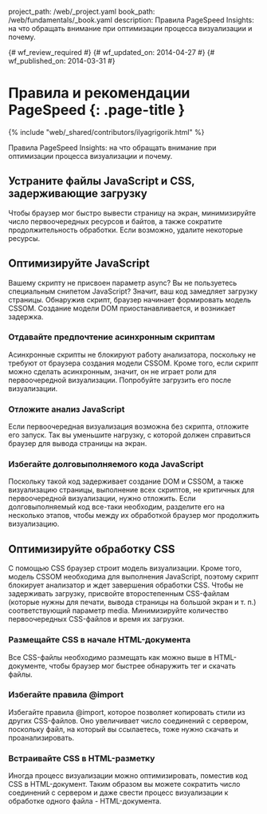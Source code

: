 project_path: /web/_project.yaml
book_path: /web/fundamentals/_book.yaml
description: Правила PageSpeed Insights: на что обращать внимание при оптимизации процесса визуализации и почему.

{# wf_review_required #}
{# wf_updated_on: 2014-04-27 #}
{# wf_published_on: 2014-03-31 #}

# Правила и рекомендации PageSpeed {: .page-title }

{% include "web/_shared/contributors/ilyagrigorik.html" %}


Правила PageSpeed Insights: на что обращать внимание при оптимизации процесса визуализации и почему.

## Устраните файлы JavaScript и CSS, задерживающие загрузку

Чтобы браузер мог быстро вывести страницу на экран, минимизируйте число первоочередных ресурсов и байтов, а также сократите продолжительность обработки. Если возможно, удалите некоторые ресурсы.

## Оптимизируйте JavaScript

Вашему скрипту не присвоен параметр async? Вы не пользуетесь специальным снипетом JavaScript? Значит, ваш код замедляет загрузку страницы. Обнаружив скрипт, браузер начинает формировать модель CSSOM. Создание модели DOM приостанавливается, и возникает задержка.

### **Отдавайте предпочтение асинхронным скриптам**

Асинхронные скрипты не блокируют работу анализатора, поскольку не требуют от браузера создания модели CSSOM. Кроме того, если скрипт можно сделать асинхронным, значит, он не играет роли для первоочередной визуализации. Попробуйте загрузить его после визуализации.

### **Отложите анализ JavaScript**

Если первоочередная визуализация возможна без скрипта, отложите его запуск. Так вы уменьшите нагрузку, с которой должен справиться браузер для вывода страницы на экран.

### **Избегайте долговыполняемого кода JavaScript**

Поскольку такой код задерживает создание DOM и CSSOM, а также визуализацию страницы, выполнение всех скриптов, не критичных для первоочередной визуализации, нужно отложить. Если долговыполняемый код все-таки необходим, разделите его на несколько этапов, чтобы между их обработкой браузер мог продолжить визуализацию.

## Оптимизируйте обработку CSS

С помощью CSS браузер строит модель визуализации. Кроме того, модель CSSOM необходима для выполнения JavaScript, поэтому скрипт блокирует анализатор и ждет завершения обработки CSS. Чтобы не задерживать загрузку, присвойте второстепенным CSS-файлам (которые нужны для печати, вывода страницы на большой экран и т. п.) соответствующий параметр media. Минимизируйте количество первоочередных CSS-файлов и время их загрузки.

### **Размещайте CSS в начале HTML-документа**

Все CSS-файлы необходимо размещать как можно выше в HTML-документе, чтобы браузер мог быстрее обнаружить тег <link> и скачать файлы.

### **Избегайте правила @import**

Избегайте правила @import, которое позволяет копировать стили из других CSS-файлов. Оно увеличивает число соединений с сервером, поскольку файл, на который вы ссылаетесь, тоже нужно скачать и проанализировать.

### **Встраивайте CSS в HTML-разметку**

Иногда процесс визуализации можно оптимизировать, поместив код CSS в HTML-документ. Таким образом вы можете сократить число соединений с сервером и даже свести процесс визуализации к обработке одного файла - HTML-документа.



